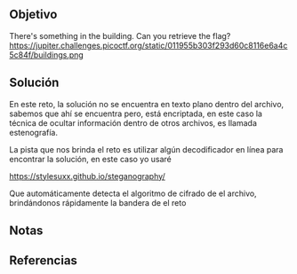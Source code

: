 ## Objetivo
There's something in the building. Can you retrieve the flag?
https://jupiter.challenges.picoctf.org/static/011955b303f293d60c8116e6a4c5c84f/buildings.png


## Solución
En este reto, la solución no se encuentra en texto plano dentro del archivo, sabemos que ahí se encuentra pero, está encriptada, en este caso la técnica de ocultar información dentro de otros archivos, es llamada estenografía.

La pista que nos brinda el reto es utilizar algún decodificador en línea para encontrar la solución, en este caso yo usaré

https://stylesuxx.github.io/steganography/

Que automáticamente detecta el algoritmo de cifrado de el archivo, brindándonos rápidamente la bandera de el reto 


## Notas

## Referencias